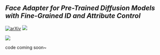 ## ___***Face Adapter for Pre-Trained Diffusion Models with Fine-Grained ID and Attribute Control***___


[![arXiv](https://img.shields.io/badge/arXiv-2312.13964-b31b1b.svg)](https://arxiv.org/pdf/2405.12970)
<a href='https://faceadapter.github.io/face-adapter.github.io/'><img src='https://img.shields.io/badge/Project-Page-green'></a>



<img src="__assets__/banner.gif">

code coming soon~
